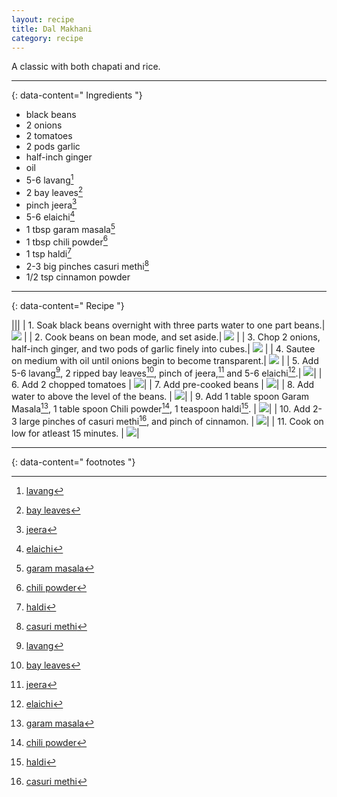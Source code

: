 ```yaml
---
layout: recipe
title: Dal Makhani
category: recipe
---
```


A classic with both chapati and rice. 

---
{: data-content=" Ingredients "}

- black beans
- 2 onions
- 2 tomatoes
- 2 pods garlic
- half-inch ginger
- oil
- 5-6 lavang[^1]
- 2 bay leaves[^2]
- pinch jeera[^3]
- 5-6 elaichi[^4]
- 1 tbsp garam masala[^5]
- 1 tbsp chili powder[^6]
- 1 tsp haldi[^7]
- 2-3 big pinches casuri methi[^8]
- 1/2 tsp cinnamon powder

---
{: data-content=" Recipe "}

|<img src="https://raw.githubusercontent.com/abadari3/abadari3.github.io/master/_images/dalmakhani0.jpeg" style="width: 0%;height: 0;">|<img src="https://raw.githubusercontent.com/abadari3/abadari3.github.io/master/_images/dalmakhani0.jpeg" style="width: 0%;height: 0;">|
| 1. Soak black beans overnight with three parts water to one part beans.| <img src="https://raw.githubusercontent.com/abadari3/abadari3.github.io/master/_images/dalmakhani0.jpeg" > |
| 2. Cook beans on bean mode, and set aside.| <img src="https://raw.githubusercontent.com/abadari3/abadari3.github.io/master/_images/beanmode.jpeg"  class="floatright"> |
| 3. Chop 2 onions, half-inch ginger, and two pods of garlic finely into cubes.| <img src="https://raw.githubusercontent.com/abadari3/abadari3.github.io/master/_images/dalmakhani1.jpeg"> |
| 4. Sautee on medium with oil until onions begin to become transparent.| <img src="https://raw.githubusercontent.com/abadari3/abadari3.github.io/master/_images/dalmakhani2.jpeg"> |
| 5. Add 5-6 lavang[^1], 2 ripped bay leaves[^2], pinch of jeera,[^3] and 5-6 elaichi[^4].| <img src="https://raw.githubusercontent.com/abadari3/abadari3.github.io/master/_images/dalmakhani3.jpeg">|
| 6. Add 2 chopped tomatoes | <img src="https://raw.githubusercontent.com/abadari3/abadari3.github.io/master/_images/dalmakhani4.jpeg">|
| 7. Add pre-cooked beans | <img src="https://raw.githubusercontent.com/abadari3/abadari3.github.io/master/_images/dalmakhani5.jpeg">|
| 8. Add water to above the level of the beans. | <img src="https://raw.githubusercontent.com/abadari3/abadari3.github.io/master/_images/dalmakhani6.jpeg">|
| 9. Add 1 table spoon Garam Masala[^5], 1 table spoon Chili powder[^6], 1 teaspoon haldi[^7]. | <img src="https://raw.githubusercontent.com/abadari3/abadari3.github.io/master/_images/garammasala.jpeg">|
| 10. Add 2-3 large pinches of casuri methi[^8], and pinch of cinnamon. | <img src="https://raw.githubusercontent.com/abadari3/abadari3.github.io/master/_images/dalmakhani7.jpeg">|
| 11. Cook on low for atleast 15 minutes. | <img src="https://raw.githubusercontent.com/abadari3/abadari3.github.io/master/_images/dalmakhani8.jpeg">|


---
{: data-content=" footnotes "}

[^1]: [lavang](/ingredients#lavang)
[^2]: [bay leaves](/ingredients#bay-leaves)
[^3]: [jeera](/ingredients#jeera)
[^4]: [elaichi](/ingredients#elaichi)
[^5]: [garam masala](/ingredients#garammasala)
[^6]: [chili powder](/ingredients#redchilipowder)
[^7]: [haldi](/ingredients#haldi)
[^8]: [casuri methi](/ingredients#casuri)